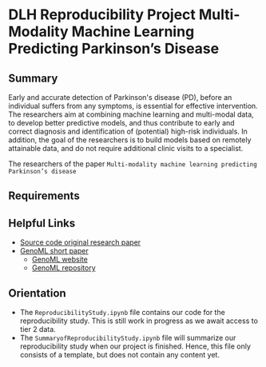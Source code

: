 # DLH Reproducibility Project Multi-Modality Machine Learning Predicting Parkinson’s Disease

## Summary
Early and accurate detection of Parkinson's disease (PD), before an individual suffers from any symptoms, is essential for effective intervention. The researchers aim at combining machine learning and multi-modal data, to develop better predictive models, and thus contribute to early and correct diagnosis and identification of (potential) high-risk individuals. In addition, the goal of the researchers is to build models based on remotely attainable data, and do not require additional clinic visits to a specialist.

The researchers of the paper `Multi-modality machine learning predicting Parkinson’s disease`

## Requirements


## Helpful Links 
- [Source code original research paper](https://github.com/GenoML/GenoML_multimodal_PD/)
- [GenoML short paper](http://arxiv.org/abs/2103.03221v1)
    - [GenoML website](https://genoml.com/)
    - [GenoML repository](https://github.com/GenoML/genoml2)


## Orientation 
- The `ReproducibilityStudy.ipynb` file contains our code for the reproducibility study. This is still work in progress as we await access to tier 2 data. 
- The `SummaryofReproducibilityStudy.ipynb` file will summarize our reproducibility study when our project is finished. Hence, this file only consists of a template, but does not contain any content yet.
